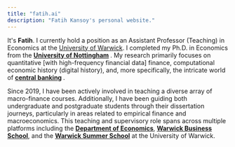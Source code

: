 ```yaml
---
title: "fatih.ai"
description: "Fatih Kansoy's personal website."
---
```

<!-- 
{{< lead >}}
A powerful, lightweight theme for Hugo built with Tailwind CSS.
{{< /lead >}} -->




It's <strong>Fatih</strong>. I currently hold a position as an Assistant Professor (Teaching) in Economics at the [University of Warwick](https://www.warwick.ac.uk). I completed my  Ph.D. in Economics from the <strong> [University of Nottingham](https://www.nottingham.ac.uk/economics)  </strong>. My research primarily focuses on quantitative [with high-frequency financial data] finance, computational economic history (digital history), and, more specifically, the intricate world of <strong> [central banking](https://www.centralbanking.ai) </strong>.

Since 2019, I have been actively involved in teaching a diverse array of macro-finance courses. Additionally, I have been guiding both undergraduate and postgraduate students through their dissertation journeys, particularly in areas related to empirical finance and macroeconomics. This teaching and supervisory role spans across multiple platforms including the <strong>[Department of Economics](https://warwick.ac.uk/economics)</strong>, <strong>  [Warwick Business School](https://wbs.ac.uk)</strong>, and the <strong>[Warwick Summer School](https://warwick.ac.uk/study/summer-with-warwick/warwick-summer-school/courses/banking)</strong> at the University of Warwick.  
              
